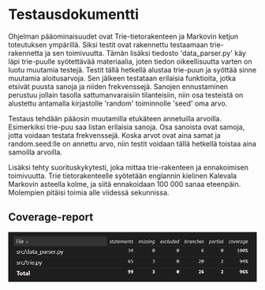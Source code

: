 # Testausdokumentti

Ohjelman pääominaisuudet ovat Trie-tietorakenteen ja Markovin ketjun toteutuksen ympärillä. Siksi testit ovat rakennettu testaamaan trie-rakennetta ja sen toimivuutta. Tämän lisäksi tiedosto 'data_parser.py' käy läpi trie-puulle syötettävää materiaalia, joten tiedon oikeellisuutta varten on luotu muutamia testejä. Testit tällä hetkellä alustaa trie-puun ja syöttää sinne muutamia aloitusarvoja. Sen jälkeen testataan erilaisia funktioita, jotka etsivät puusta sanoja ja niiden frekvenssejä. Sanojen ennustaminen perustuu jollain tasolla sattumanvaraisiin tilanteisiin, niin osa testeistä on alustettu antamalla kirjastolle 'random' toiminnolle 'seed' oma arvo.  

Testaus tehdään pääosin muutamilla etukäteen annetuilla arvoilla. Esimerkiksi trie-puu saa listan erilaisia sanoja. Osa sanoista ovat samoja, jotta voidaan testata frekvenssejä. Koska arvot ovat aina samat ja random.seed:lle on annettu arvo, niin testit voidaan tällä hetkellä toistaa aina samoilla arvoilla. 

Lisäksi tehty suorituskykytesti, joka mittaa trie-rakenteen ja ennakoimisen toimivuutta. Trie tietorakenteelle syötetään englannin kielinen Kalevala Markovin asteella kolme, ja siitä ennakoidaan 100 000 sanaa eteenpäin. Molempien pitäisi toimia alle viidessä sekunnissa. 

## Coverage-report

![alt text](pics/coverage19092025.PNG "Test coverage")

